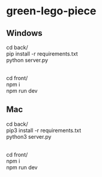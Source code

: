 # green-lego-piece

## Windows

cd back/ <br>
pip install -r requirements.txt <br>
python server.py <br><br>

cd front/ <br>
npm i <br>
npm run dev <br>

## Mac

cd back/ <br>
pip3 install -r requirements.txt <br>
python3 server.py <br><br>

cd front/ <br>
npm i <br>
npm run dev <br>
